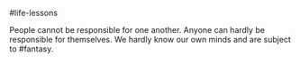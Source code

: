 #life-lessons 

People cannot be responsible for one another. Anyone can hardly be responsible for themselves. We hardly know our own minds and are subject to #fantasy.
